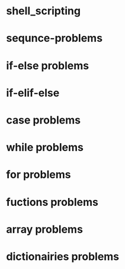 # shell_scripting
# sequnce-problems 
# if-else problems 
# if-elif-else
# case problems
# while problems 
# for problems
# fuctions problems 
# array problems
# dictionairies problems
